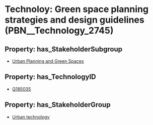 # Technoloy: __Green space planning strategies and design guidelines__ (PBN__Technology_2745)

## Property: has_StakeholderSubgroup

* [Urban Planning and Green Spaces](PBN__TechSubgroup_85)

## Property: has_TechnologyID

* [Q185035](Q185035)

## Property: has_StakeholderGroup

* [Urban technology](PBN__TechGroup_14)

